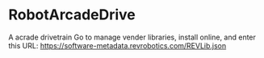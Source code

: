 # RobotArcadeDrive
A acrade drivetrain
Go to manage vender libraries, install online, and enter this URL: https://software-metadata.revrobotics.com/REVLib.json
